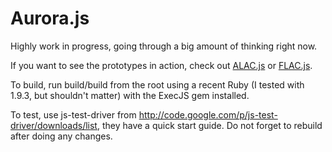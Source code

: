 Aurora.js
================================================================================

Highly work in progress, going through a big amount of thinking right now.

If you want to see the prototypes in action, check out [ALAC.js](https://github.com/ofmlabs/alac.js) or [FLAC.js](https://github.com/ofmlabs/flac.js).

To build, run build/build from the root using a recent Ruby (I tested with 1.9.3, but shouldn't matter) with the ExecJS gem installed.

To test, use js-test-driver from http://code.google.com/p/js-test-driver/downloads/list, they have a quick start guide. Do not forget to rebuild after doing any changes.